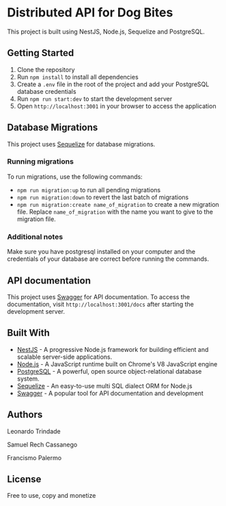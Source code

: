 # Distributed API for Dog Bites

This project is built using NestJS, Node.js, Sequelize and PostgreSQL. 

## Getting Started

1. Clone the repository
2. Run `npm install` to install all dependencies
3. Create a `.env` file in the root of the project and add your PostgreSQL database credentials 
4. Run `npm run start:dev` to start the development server
5. Open `http://localhost:3001` in your browser to access the application

## Database Migrations

This project uses [Sequelize](https://sequelize.org/) for database migrations.

### Running migrations

To run migrations, use the following commands:

- `npm run migration:up` to run all pending migrations
- `npm run migration:down` to revert the last batch of migrations
- `npm run migration:create name_of_migration` to create a new migration file. Replace `name_of_migration` with the name you want to give to the migration file.

### Additional notes

Make sure you have postgresql installed on your computer and the credentials of your database are correct before running the commands.

## API documentation

This project uses [Swagger](https://swagger.io/) for API documentation. To access the documentation, visit `http://localhost:3001/docs` after starting the development server.

## Built With

- [NestJS](https://nestjs.com/) - A progressive Node.js framework for building efficient and scalable server-side applications.
- [Node.js](https://nodejs.org/) - A JavaScript runtime built on Chrome's V8 JavaScript engine
- [PostgreSQL](https://www.postgresql.org/) - A powerful, open source object-relational database system.
- [Sequelize](https://sequelize.org/) - An easy-to-use multi SQL dialect ORM for Node.js
- [Swagger](https://swagger.io/) - A popular tool for API documentation and development

## Authors

Leonardo Trindade

Samuel Rech Cassanego

Francismo Palermo

## License

Free to use, copy and monetize
